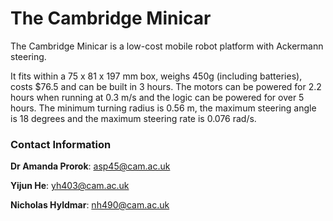 # The Cambridge Minicar
The Cambridge Minicar is a low-cost mobile robot platform with Ackermann steering.

It fits within a 75 x 81 x 197 mm box, weighs 450g (including batteries), costs $76.5 and can be built in 3 hours. 
The motors can be powered for 2.2 hours when running at 0.3 m/s and the logic can be powered for over 5 hours. The 
minimum turning radius is 0.56 m, the maximum steering angle is 18 degrees and the maximum steering rate is 0.076 rad/s.

### Contact Information
**Dr Amanda Prorok**: [asp45@cam.ac.uk](mailto:asp45@cam.ac.uk)

**Yijun He**: [yh403@cam.ac.uk](mailto:yh403@cam.ac.uk)

**Nicholas Hyldmar**: [nh490@cam.ac.uk](mailto:nh490@cam.ac.uk)